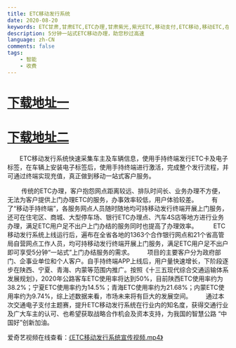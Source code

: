 ```yaml
---
title: ETC移动发行系统
date: 2020-08-20
keywords: ETC甘肃,甘肃ETC,ETC办理,甘肃紫光,紫光ETC,移动支付,ETC移动,移动ETC,在线充值,ETC办理,卡片办理,OBU办理,OBU激活,ETC手持终端,甘肃ETC办理,甘肃ETC发行,移动发行终端,ETC移动发行系统
description: 5分钟一站式ETC移动办理，助您秒过高速
language: zh-CN
comments: false
tags:
    - 智能
    - 收费
---
```



# <a href="https://note.youdao.com/yws/api/personal/file/WEB05890e453409922bda8a11425b921f25?method=download&shareKey=90443cd130843ab5d8004a188221df59" width="60%">下载地址一</a>
# <a href="http://cloud.gsunis.net.cn:380/etc250true.apk" width="60%">下载地址二</a>

&emsp;&emsp;ETC移动发行系统快速采集车主及车辆信息，使用手持终端发行ETC卡及电子标签，在车辆上安装电子标签后，使用手持终端进行激活，完成整个发行流程，并可通过终端实现充值，真正做到移动一站式客户服务。 

<img src="/pub-images/etc-1.png" width="auto" alt=""/>
&emsp;&emsp;传统的ETC办理，客户抱怨网点距离较远、排队时间长、业务办理不方便，无法为客户提供上门办理ETC的服务，办事效率较低，用户体验较差。
&emsp;&emsp;有了“移动手持终端”，各服务网点人员随时随地均可持移动发行终端开展上门服务，还可在住宅区、商城、大型停车场、银行ETC办理点、汽车4S店等地方进行业务办理，满足ETC用户足不出户上门办结的服务同时也提高了办理效率。

<img src="/pub-images/etc-2.png" width="auto" alt=""/>
&emsp;&emsp;ETC移动发行系统上线运行后，遍布在全省各地的1363个合作银行网点和21个省高管局自营网点工作人员，均可持移动发行终端开展上门服务，满足ETC用户足不出户即可享受5分钟“一站式”上门办结服务的需求。
&emsp;&emsp;项目的主要客户分为政府部门、企事业单位和个人客户。自手持终端APP上线后，用户量快速增长，下阶段逐步在陕西、宁夏、青海、内蒙等范围内推广。按照《十三五现代综合交通运输体系发展规划》，2020年公路客车ETC使用率将达到50%，目前陕西ETC使用率约为38.2%；宁夏ETC使用率约为14.5%；青海ETC使用率约为21.68%；内蒙ETC使用率约为9.74%，综上述数据来看，市场未来将有巨大的发展空间。
&emsp;&emsp;通过本次交通电子支付主题赛，提升ETC移动发行系统在行业内的知名度，获得交通行业及广大车主的认可、也希望获取战略合作机会及资本支持，为我国的智慧公路 “中国好”创新加油。

爱奇艺视频在线查看：<a href="http://www.iqiyi.com/w_19s2szr36t.html" target="_blank">《ETC移动发行系统宣传视频.mp4》</a>

